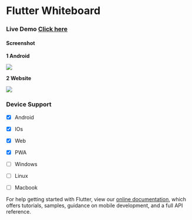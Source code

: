 # Flutter Whiteboard


### Live Demo [Click here](https://champ96k.github.io/Flutter-Whiteboard/#/)

#### Screenshot

  **1 Android**
  
![](https://i.ibb.co/phC74zn/Whiteboard.png)

  **2 Website**
  
![](https://i.ibb.co/5xxc3Gx/SS2.png)
  
  
### Device Support

  - [x] Android
  - [x] IOs
  - [x] Web
  - [x] PWA
  - [ ] Windows
  - [ ] Linux
  - [ ] Macbook


For help getting started with Flutter, view our
[online documentation](https://flutter.dev/docs), which offers tutorials,
samples, guidance on mobile development, and a full API reference.
